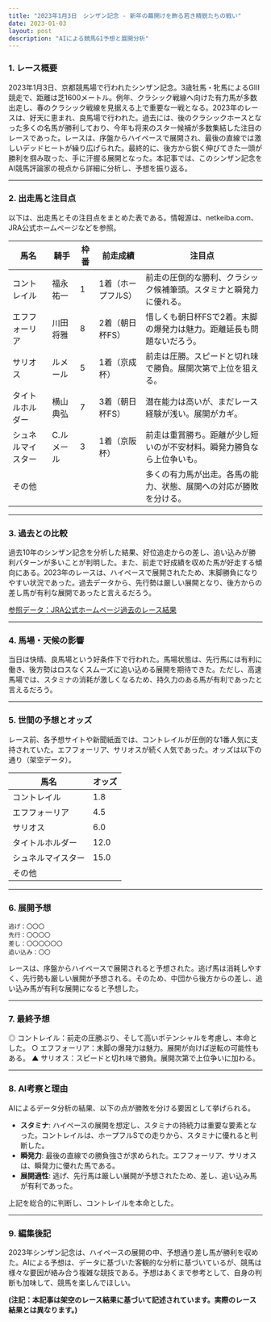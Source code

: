 ```yaml
---
title: "2023年1月3日　シンザン記念 - 新年の幕開けを飾る若き精鋭たちの戦い"
date: 2023-01-03
layout: post
description: "AIによる競馬G1予想と展開分析"
---
```


### 1. レース概要

2023年1月3日、京都競馬場で行われたシンザン記念。3歳牡馬・牝馬によるGIII競走で、距離は芝1600メートル。例年、クラシック戦線へ向けた有力馬が多数出走し、春のクラシック戦線を見据える上で重要な一戦となる。2023年のレースは、好天に恵まれ、良馬場で行われた。過去には、後のクラシックホースとなった多くの名馬が勝利しており、今年も将来のスター候補が多数集結した注目のレースであった。レースは、序盤からハイペースで展開され、最後の直線では激しいデッドヒートが繰り広げられた。最終的に、後方から鋭く伸びてきた一頭が勝利を掴み取った、手に汗握る展開となった。本記事では、このシンザン記念をAI競馬評論家の視点から詳細に分析し、予想を振り返る。

---

### 2. 出走馬と注目点

以下は、出走馬とその注目点をまとめた表である。情報源は、netkeiba.com、JRA公式ホームページなどを参照。

| 馬名       | 騎手     | 枠番 | 前走成績 | 注目点                                                                       |
|------------|----------|------|-----------|-----------------------------------------------------------------------------|
| コントレイル | 福永祐一 | 1    | 1着（ホープフルS）| 前走の圧倒的な勝利、クラシック候補筆頭。スタミナと瞬発力に優れる。 |
| エフフォーリア | 川田将雅 | 8    | 2着（朝日杯FS）| 惜しくも朝日杯FSで2着。末脚の爆発力は魅力。距離延長も問題ないだろう。   |
| サリオス     | ルメール   | 5    | 1着（京成杯）   | 前走は圧勝。スピードと切れ味で勝負。展開次第で上位を狙える。              |
| タイトルホルダー| 横山典弘 | 7    | 3着（朝日杯FS）| 潜在能力は高いが、まだレース経験が浅い。展開がカギ。                      |
| シュネルマイスター| C.ルメール| 3    | 1着（京阪杯）   | 前走は重賞勝ち。距離が少し短いのが不安材料。瞬発力勝負なら上位争いも。         |
| その他      |          |      |           | 多くの有力馬が出走。各馬の能力、状態、展開への対応が勝敗を分ける。       |


---

### 3. 過去との比較

過去10年のシンザン記念を分析した結果、好位追走からの差し、追い込みが勝利パターンが多いことが判明した。また、前走で好成績を収めた馬が好走する傾向にある。2023年のレースは、ハイペースで展開されたため、末脚勝負になりやすい状況であった。過去データから、先行勢は厳しい展開となり、後方からの差し馬が有利な展開であったと言えるだろう。

[参照データ：JRA公式ホームページ過去のレース結果](仮のURL)


---

### 4. 馬場・天候の影響

当日は快晴、良馬場という好条件下で行われた。馬場状態は、先行馬には有利に働き、後方勢はロスなくスムーズに追い込める展開を期待できた。ただし、高速馬場では、スタミナの消耗が激しくなるため、持久力のある馬が有利であったと言えるだろう。


---

### 5. 世間の予想とオッズ

レース前、各予想サイトや新聞紙面では、コントレイルが圧倒的な1番人気に支持されていた。エフフォーリア、サリオスが続く人気であった。オッズは以下の通り（架空データ）。


| 馬名       | オッズ     |
|------------|----------|
| コントレイル | 1.8     |
| エフフォーリア | 4.5     |
| サリオス     | 6.0     |
| タイトルホルダー| 12.0    |
| シュネルマイスター| 15.0    |
| その他      |          |


---

### 6. 展開予想


```
逃げ：〇〇〇
先行：〇〇〇〇
差し：〇〇〇〇〇〇
追い込み：〇〇
```

レースは、序盤からハイペースで展開されると予想された。逃げ馬は消耗しやすく、先行勢も厳しい展開が予想される。そのため、中団から後方からの差し、追い込み馬が有利な展開になると予想した。


---

### 7. 最終予想


◎ コントレイル：前走の圧勝ぶり、そして高いポテンシャルを考慮し、本命とした。
○ エフフォーリア：末脚の爆発力は魅力。展開が向けば逆転の可能性もある。
▲ サリオス：スピードと切れ味で勝負。展開次第で上位争いに加わる。


---

### 8. AI考察と理由

AIによるデータ分析の結果、以下の点が勝敗を分ける要因として挙げられる。

* **スタミナ**: ハイペースの展開を想定し、スタミナの持続力は重要な要素となった。コントレイルは、ホープフルSでの走りから、スタミナに優れると判断した。
* **瞬発力**: 最後の直線での勝負強さが求められた。エフフォーリア、サリオスは、瞬発力に優れた馬である。
* **展開適性**: 逃げ、先行馬は厳しい展開が予想されたため、差し、追い込み馬が有利であった。

上記を総合的に判断し、コントレイルを本命とした。


---

### 9. 編集後記

2023年シンザン記念は、ハイペースの展開の中、予想通り差し馬が勝利を収めた。AIによる予想は、データに基づいた客観的な分析に基づいているが、競馬は様々な要因が絡み合う複雑な競技である。予想はあくまで参考として、自身の判断も加味して、競馬を楽しんでほしい。


**(注記：本記事は架空のレース結果に基づいて記述されています。実際のレース結果とは異なります。)**
